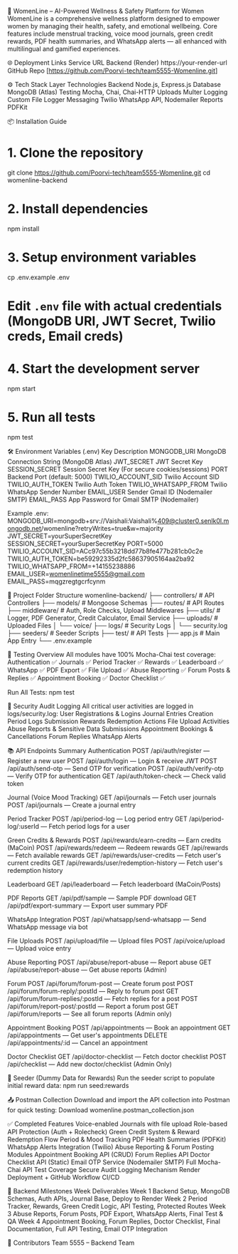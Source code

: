 🌸 WomenLine – AI-Powered Wellness & Safety Platform for Women
WomenLine is a comprehensive wellness platform designed to empower women by managing their health, safety, and emotional wellbeing. Core features include menstrual tracking, voice mood journals, green credit rewards, PDF health summaries, and WhatsApp alerts — all enhanced with multilingual and gamified experiences.

🌐 Deployment Links
Service URL
Backend (Render) https://your-render-url
GitHub Repo [https://github.com/Poorvi-tech/team5555-Womenline.git]

⚙️ Tech Stack
Layer Technologies
Backend Node.js, Express.js
Database MongoDB (Atlas)
Testing Mocha, Chai, Chai-HTTP
Uploads Multer
Logging Custom File Logger
Messaging Twilio WhatsApp API, Nodemailer
Reports PDFKit

📦 Installation Guide

# 1. Clone the repository

git clone https://github.com/Poorvi-tech/team5555-Womenline.git
cd womenline-backend

# 2. Install dependencies

npm install

# 3. Setup environment variables

cp .env.example .env

# Edit `.env` file with actual credentials (MongoDB URI, JWT Secret, Twilio creds, Email creds)

# 4. Start the development server

npm start

# 5. Run all tests

npm test

🛠️ Environment Variables (.env)
Key Description
MONGODB_URI MongoDB Connection String (MongoDB Atlas)
JWT_SECRET JWT Secret Key
SESSION_SECRET Session Secret Key (For secure cookies/sessions)
PORT Backend Port (default: 5000)
TWILIO_ACCOUNT_SID Twilio Account SID
TWILIO_AUTH_TOKEN Twilio Auth Token
TWILIO_WHATSAPP_FROM Twilio WhatsApp Sender Number
EMAIL_USER Sender Gmail ID (Nodemailer SMTP)
EMAIL_PASS App Password for Gmail SMTP (Nodemailer)

Example .env:
MONGODB_URI=mongodb+srv://Vaishali:Vaishali%409@cluster0.senlk0l.mongodb.net/womenline?retryWrites=true&w=majority
JWT_SECRET=yourSuperSecretKey
SESSION_SECRET=yourSuperSecretKey
PORT=5000
TWILIO_ACCOUNT_SID=ACc97c55b3218dd77b8fe477b281cb0c2e
TWILIO_AUTH_TOKEN=be59292335d2fc58637905164aa2ba92
TWILIO_WHATSAPP_FROM=+14155238886
EMAIL_USER=womenlinetime5555@gmail.com
EMAIL_PASS=mqgzregtgcrfcynm

📂 Project Folder Structure
womenline-backend/
├── controllers/       # API Controllers
├── models/            # Mongoose Schemas
├── routes/            # API Routes
├── middleware/        # Auth, Role Checks, Upload Middlewares
├── utils/             # Logger, PDF Generator, Credit Calculator, Email Service
├── uploads/           # Uploaded Files
│   └── voice/
├── logs/              # Security Logs
│   └── security.log
├── seeders/           # Seeder Scripts
├── test/              # API Tests
├── app.js             # Main App Entry
└── .env.example


🧪 Testing Overview
All modules have 100% Mocha-Chai test coverage:
Authentication ✅
Journals ✅
Period Tracker ✅
Rewards ✅
Leaderboard ✅
WhatsApp ✅
PDF Export ✅
File Upload ✅
Abuse Reporting ✅
Forum Posts & Replies ✅
Appointment Booking ✅
Doctor Checklist ✅

Run All Tests:
npm test

🔐 Security Audit Logging
All critical user activities are logged in logs/security.log:
User Registrations & Logins
Journal Entries Creation
Period Logs Submission
Rewards Redemption Actions
File Upload Activities
Abuse Reports & Sensitive Data Submissions
Appointment Bookings & Cancellations
Forum Replies
WhatsApp Alerts

📚 API Endpoints Summary
Authentication
POST /api/auth/register — Register a new user
POST /api/auth/login — Login & receive JWT
POST /api/auth/send-otp — Send OTP for verification
POST /api/auth/verify-otp — Verify OTP for authentication
GET /api/auth/token-check — Check valid token

Journal (Voice Mood Tracking)
GET /api/journals — Fetch user journals
POST /api/journals — Create a journal entry

Period Tracker
POST /api/period-log — Log period entry
GET /api/period-log/:userId — Fetch period logs for a user

Green Credits & Rewards
POST /api/rewards/earn-credits — Earn credits (MaCoin)
POST /api/rewards/redeem — Redeem rewards
GET /api/rewards — Fetch available rewards
GET /api/rewards/user-credits — Fetch user's current credits
GET /api/rewards/user/redemption-history — Fetch user's redemption history

Leaderboard
GET /api/leaderboard — Fetch leaderboard (MaCoin/Posts)

PDF Reports
GET /api/pdf/sample — Sample PDF download
GET /api/pdf/export-summary — Export user summary PDF

WhatsApp Integration
POST /api/whatsapp/send-whatsapp — Send WhatsApp message via bot

File Uploads
POST /api/upload/file — Upload files
POST /api/voice/upload — Upload voice entry

Abuse Reporting
POST /api/abuse/report-abuse — Report abuse
GET /api/abuse/report-abuse — Get abuse reports (Admin)

Forum
POST /api/forum/forum-post — Create forum post
POST /api/forum/forum-reply/:postId — Reply to forum post
GET /api/forum/forum-replies/:postId — Fetch replies for a post
POST /api/forum/report-post/:postId — Report a forum post
GET /api/forum/reports — See all forum reports (Admin only)

Appointment Booking
POST /api/appointments — Book an appointment
GET /api/appointments — Get user's appointments
DELETE /api/appointments/:id — Cancel an appointment

Doctor Checklist
GET /api/doctor-checklist — Fetch doctor checklist
POST /api/checklist — Add new doctor/checklist (Admin Only)

🔄 Seeder (Dummy Data for Rewards)
Run the seeder script to populate initial reward data:
npm run seed:rewards

📤 Postman Collection
Download and import the API collection into Postman for quick testing:
Download womenline.postman_collection.json

✅ Completed Features
Voice-enabled Journals with file upload
Role-based API Protection (Auth + Rolecheck)
Green Credit System & Reward Redemption Flow
Period & Mood Tracking
PDF Health Summaries (PDFKit)
WhatsApp Alerts Integration (Twilio)
Abuse Reporting & Forum Posting Modules
Appointment Booking API (CRUD)
Forum Replies API
Doctor Checklist API (Static)
Email OTP Service (Nodemailer SMTP)
Full Mocha-Chai API Test Coverage
Secure Audit Logging Mechanism
Render Deployment + GitHub Workflow CI/CD

📅 Backend Milestones
Week Deliverables
Week 1 Backend Setup, MongoDB Schemas, Auth APIs, Journal Base, Deploy to Render
Week 2 Period Tracker, Rewards, Green Credit Logic, API Testing, Protected Routes
Week 3 Abuse Reports, Forum Posts, PDF Export, WhatsApp Alerts, Final Test & QA
Week 4 Appointment Booking, Forum Replies, Doctor Checklist, Final Documentation, Full API Testing, Email OTP Integration

👥 Contributors
Team 5555 – Backend Team
